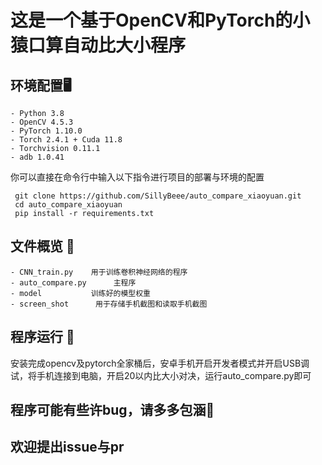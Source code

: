 # 这是一个基于OpenCV和PyTorch的小猿口算自动比大小程序

## 环境配置🖥
```
- Python 3.8
- OpenCV 4.5.3
- PyTorch 1.10.0
- Torch 2.4.1 + Cuda 11.8  
- Torchvision 0.11.1
- adb 1.0.41
```
你可以直接在命令行中输入以下指令进行项目的部署与环境的配置
``` shell
 git clone https://github.com/SillyBeee/auto_compare_xiaoyuan.git
 cd auto_compare_xiaoyuan
 pip install -r requirements.txt
```
## 文件概览 📂
```
- CNN_train.py    用于训练卷积神经网络的程序
- auto_compare.py      主程序
- model           训练好的模型权重
- screen_shot      用于存储手机截图和读取手机截图

```
## 程序运行 🚀
安装完成opencv及pytorch全家桶后，安卓手机开启开发者模式并开启USB调试，将手机连接到电脑，开启20以内比大小对决，运行auto_compare.py即可
 
## 程序可能有些许bug，请多多包涵🙏
## 欢迎提出issue与pr
